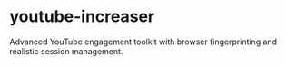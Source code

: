 # youtube-increaser
Advanced YouTube engagement toolkit with browser fingerprinting and realistic session management.
